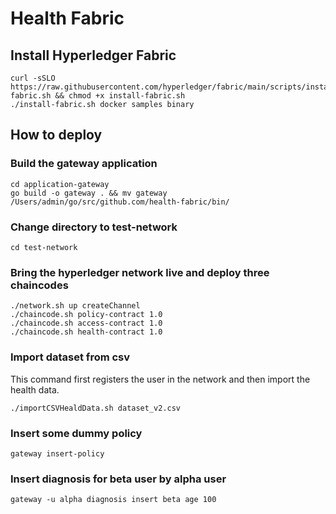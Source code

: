 # Health Fabric

## Install Hyperledger Fabric
```shell
curl -sSLO https://raw.githubusercontent.com/hyperledger/fabric/main/scripts/install-fabric.sh && chmod +x install-fabric.sh
./install-fabric.sh docker samples binary
```

## How to deploy

### Build the gateway application
```shell
cd application-gateway
go build -o gateway . && mv gateway /Users/admin/go/src/github.com/health-fabric/bin/
```

### Change directory to test-network
```shell
cd test-network
```

### Bring the hyperledger network live and deploy three chaincodes
```shell
./network.sh up createChannel
./chaincode.sh policy-contract 1.0
./chaincode.sh access-contract 1.0
./chaincode.sh health-contract 1.0
```

### Import dataset from csv
This command first registers the user in the network and then import the health data.
```shell
./importCSVHealdData.sh dataset_v2.csv
```

### Insert some dummy policy
```shell
gateway insert-policy
```

### Insert diagnosis for beta user by alpha user
```shell
gateway -u alpha diagnosis insert beta age 100
```
